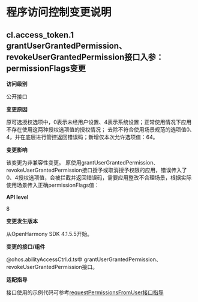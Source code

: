 # 程序访问控制变更说明
## cl.access_token.1 grantUserGrantedPermission、revokeUserGrantedPermission接口入参：permissionFlags变更

**访问级别**

公开接口

**变更原因**

原可选授权选项中，0表示未经用户设置、4表示系统设置；正常使用情况下应用不存在使用这两种授权选项值的授权情况；
去除不符合使用场景规范的选项值0、4，并在底层进行管控返回错误码；新增仅本次允许选项值：64。

**变更影响**

该变更为非兼容性变更。
原使用grantUserGrantedPermission、revokeUserGrantedPermission接口授予或取消授予权限的应用，错误传入了0、4授权选项值，会被拦截并返回错误码，需要应用整改不合理场景，根据实际使用场景传入正确permissionFlags值：

**API level**

8

**变更发生版本**

从OpenHarmony SDK 4.1.5.5开始。

**变更的接口/组件**

@ohos.abilityAccessCtrl.d.ts中 grantUserGrantedPermission、revokeUserGrantedPermission接口。

**适配指导**

接口使用的示例代码可参考[requestPermissionsFromUser接口指导](../../../application-dev/reference/apis-ability-kit/js-apis-abilityAccessCtrl.md#requestpermissionsfromuser9)
